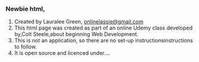 ### Newbie html, 
1. Created by Lauralee Green, onlinelassie@gmail.com
2. This html page was created as part of an online Udemy class developed by,Colt Steele,about beginning Web Development.
3. This is not an application, so there are no set-up instructionsinstructions to follow.
4. It is open source and licenced under....



